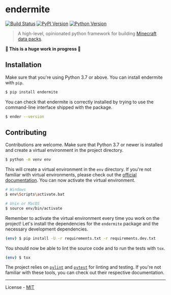# endermite

[![Build Status](https://travis-ci.com/vberlier/endermite.svg?branch=master)](https://travis-ci.com/vberlier/endermite)
[![PyPI Version](https://img.shields.io/pypi/v/endermite.svg)](https://pypi.org/project/endermite/)
[![Python Version](https://img.shields.io/pypi/pyversions/endermite.svg)](https://pypi.org/project/endermite/)

> A high-level, opinionated python framework for building [Minecraft data packs](https://minecraft.gamepedia.com/Data_pack).

**🚧 This is a huge work in progress 🚧**

## Installation

Make sure that you're using Python 3.7 or above. You can install endermite with `pip`.

```sh
$ pip install endermite
```

You can check that endermite is correctly installed by trying to use the command-line interface shipped with the package.

```sh
$ ender --version
```

## Contributing

Contributions are welcome. Make sure that Python 3.7 or newer is installed and create a virtual environment in the project directory.

```sh
$ python -m venv env
```

This will create a virtual environment in the `env` directory. If you're not familiar with virtual environments, please check out the [official documentation](https://docs.python.org/3/tutorial/venv.html). You can now activate the virtual environment.

```sh
# Windows
$ env\Scripts\activate.bat

# Unix or MacOS
$ source env/bin/activate
```

Remember to activate the virtual environment every time you work on the project! Let's install the dependencies for the `endermite` package and the necessary development dependencies.

```sh
(env) $ pip install -U -r requirements.txt -r requirements.dev.txt
```

You should now be able to lint the source code and to run the tests with `tox`.

```sh
(env) $ tox
```

The project relies on [`pylint`](https://www.pylint.org/) and [`pytest`](https://docs.pytest.org/en/latest/) for linting and testing. If you're not familiar with these tools, you can check out their respective documentation.

---

License - [MIT](https://github.com/vberlier/endermite/blob/master/LICENSE)
